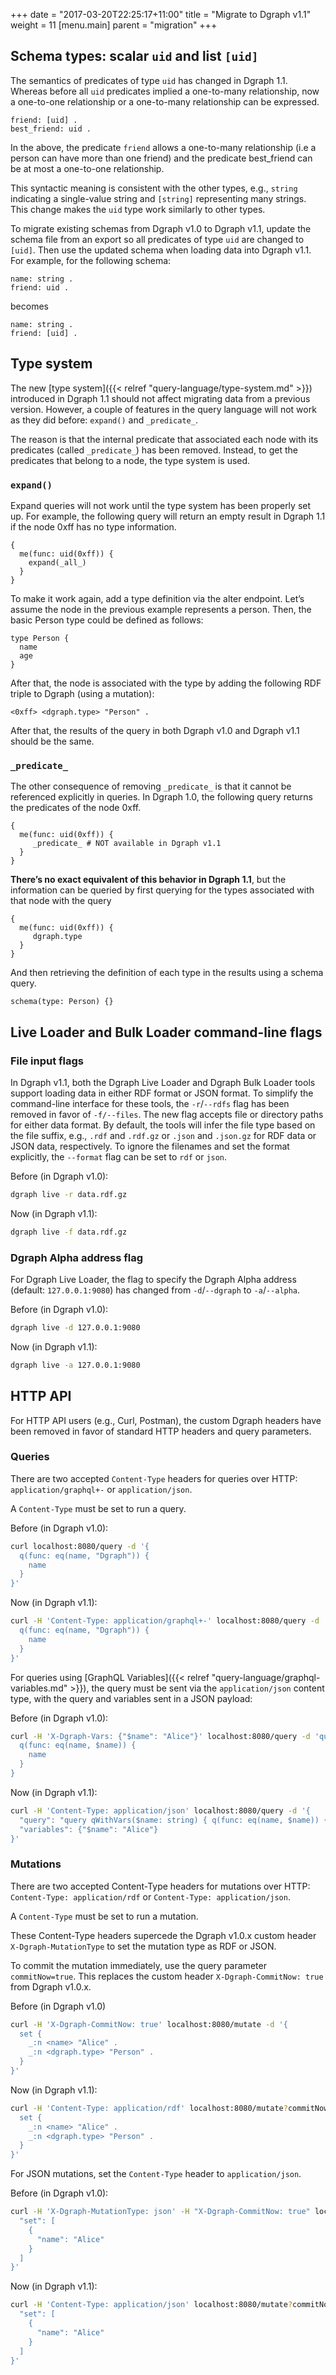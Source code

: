 +++
date = "2017-03-20T22:25:17+11:00"
title = "Migrate to Dgraph v1.1"
weight = 11
[menu.main]
    parent = "migration"
+++

## Schema types: scalar `uid` and list `[uid]`

The semantics of predicates of type `uid` has changed in Dgraph 1.1. Whereas before all `uid` predicates implied a one-to-many relationship, now a one-to-one relationship or a one-to-many relationship can be expressed.

```
friend: [uid] .
best_friend: uid .
```

In the above, the predicate `friend` allows a one-to-many relationship (i.e a person can have more than one friend) and the predicate best_friend can be at most a one-to-one relationship.

This syntactic meaning is consistent with the other types, e.g., `string` indicating a single-value string and `[string]` representing many strings. This change makes the `uid` type work similarly to other types.

To migrate existing schemas from Dgraph v1.0 to Dgraph v1.1, update the schema file from an export so all predicates of type `uid` are changed to `[uid]`. Then use the updated schema when loading data into Dgraph v1.1. For example, for the following schema:

```text
name: string .
friend: uid .
```

becomes

```text
name: string .
friend: [uid] .
```
## Type system

The new [type system]({{< relref "query-language/type-system.md" >}}) introduced in Dgraph 1.1 should not affect migrating data from a previous version. However, a couple of features in the query language will not work as they did before: `expand()` and `_predicate_`.

The reason is that the internal predicate that associated each node with its predicates (called `_predicate_`) has been removed. Instead, to get the predicates that belong to a node, the type system is used.

### `expand()`

Expand queries will not work until the type system has been properly set up. For example, the following query will return an empty result in Dgraph 1.1 if the node 0xff has no type information.

```text
{
  me(func: uid(0xff)) {
    expand(_all_)
  }
}
```

To make it work again, add a type definition via the alter endpoint. Let’s assume the node in the previous example represents a person. Then, the basic Person type could be defined as follows:

```text
type Person {
  name
  age
}
```

After that, the node is associated with the type by adding the following RDF triple to Dgraph (using a mutation):

```text
<0xff> <dgraph.type> "Person" .
```

After that, the results of the query in both Dgraph v1.0 and Dgraph v1.1 should be the same.

### `_predicate_`

The other consequence of removing `_predicate_` is that it cannot be referenced explicitly in queries. In Dgraph 1.0, the following query returns the predicates of the node 0xff.

```ql
{
  me(func: uid(0xff)) {
     _predicate_ # NOT available in Dgraph v1.1
  }
}
```

**There’s no exact equivalent of this behavior in Dgraph 1.1**, but the information can be queried by first querying for the types associated with that node with the query

```text
{
  me(func: uid(0xff)) {
     dgraph.type
  }
}
```

And then retrieving the definition of each type in the results using a schema query.

```text
schema(type: Person) {}
```

## Live Loader and Bulk Loader command-line flags

### File input flags
In Dgraph v1.1, both the Dgraph Live Loader and Dgraph Bulk Loader tools support loading data in either RDF format or JSON format. To simplify the command-line interface for these tools, the `-r`/`--rdfs` flag has been removed in favor of `-f/--files`. The new flag accepts file or directory paths for either data format. By default, the tools will infer the file type based on the file suffix, e.g., `.rdf` and `.rdf.gz` or `.json` and `.json.gz` for RDF data or JSON data, respectively. To ignore the filenames and set the format explicitly, the `--format` flag can be set to `rdf` or `json`.

Before (in Dgraph v1.0):

```sh
dgraph live -r data.rdf.gz
```

Now (in Dgraph v1.1):

```sh
dgraph live -f data.rdf.gz
```

### Dgraph Alpha address flag
For Dgraph Live Loader, the flag to specify the Dgraph Alpha address  (default: `127.0.0.1:9080`) has changed from `-d`/`--dgraph` to `-a`/`--alpha`.

Before (in Dgraph v1.0):

```sh
dgraph live -d 127.0.0.1:9080
```

Now (in Dgraph v1.1):

```sh
dgraph live -a 127.0.0.1:9080
```
## HTTP API

For HTTP API users (e.g., Curl, Postman), the custom Dgraph headers have been removed in favor of standard HTTP headers and query parameters.

### Queries

There are two accepted `Content-Type` headers for queries over HTTP: `application/graphql+-` or `application/json`.

A `Content-Type` must be set to run a query.

Before (in Dgraph v1.0):

```sh
curl localhost:8080/query -d '{
  q(func: eq(name, "Dgraph")) {
    name
  }
}'
```

Now (in Dgraph v1.1):

```sh
curl -H 'Content-Type: application/graphql+-' localhost:8080/query -d '{
  q(func: eq(name, "Dgraph")) {
    name
  }
}'
```

For queries using [GraphQL Variables]({{< relref "query-language/graphql-variables.md" >}}), the query must be sent via the `application/json` content type, with the query and variables sent in a JSON payload:

Before (in Dgraph v1.0):

```sh
curl -H 'X-Dgraph-Vars: {"$name": "Alice"}' localhost:8080/query -d 'query qWithVars($name: string) {
  q(func: eq(name, $name)) {
    name
  }
}
```

Now (in Dgraph v1.1):

```sh
curl -H 'Content-Type: application/json' localhost:8080/query -d '{
  "query": "query qWithVars($name: string) { q(func: eq(name, $name)) { name } }",
  "variables": {"$name": "Alice"}
}'
```

### Mutations

There are two accepted Content-Type headers for mutations over HTTP: `Content-Type: application/rdf` or `Content-Type: application/json`.

A `Content-Type` must be set to run a mutation.

These Content-Type headers supercede the Dgraph v1.0.x custom header `X-Dgraph-MutationType` to set the mutation type as RDF or JSON.

To commit the mutation immediately, use the query parameter `commitNow=true`. This replaces the custom header `X-Dgraph-CommitNow: true` from Dgraph v1.0.x.

Before (in Dgraph v1.0)

```sh
curl -H 'X-Dgraph-CommitNow: true' localhost:8080/mutate -d '{
  set {
    _:n <name> "Alice" .
    _:n <dgraph.type> "Person" .
  }
}'
```

Now (in Dgraph v1.1):

```sh
curl -H 'Content-Type: application/rdf' localhost:8080/mutate?commitNow=true -d '{
  set {
    _:n <name> "Alice" .
    _:n <dgraph.type> "Person" .
  }
}'
```

For JSON mutations, set the `Content-Type` header to `application/json`.

Before (in Dgraph v1.0):

```sh
curl -H 'X-Dgraph-MutationType: json' -H "X-Dgraph-CommitNow: true" localhost:8080/mutate -d '{
  "set": [
    {
      "name": "Alice"
    }
  ]
}'
```

Now (in Dgraph v1.1):

```sh
curl -H 'Content-Type: application/json' localhost:8080/mutate?commitNow=true -d '{
  "set": [
    {
      "name": "Alice"
    }
  ]
}'
```
